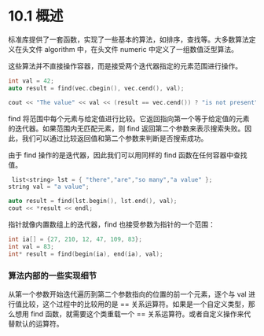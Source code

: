 # 10.1 概述

标准库提供了一套函数，实现了一些基本的算法，如排序，查找等。大多数算法定义在头文件 algorithm 中，在头文件 numeric 中定义了一组数值泛型算法。

这些算法并不直接操作容器，而是接受两个迭代器指定的元素范围进行操作。

```c++
int val = 42;
auto result = find(vec.cbegin(), vec.cend(), val);

cout << "The value" << val << (result == vec.cend()) ? "is not present":"is present" << endl;
```

find 将范围中每个元素与给定值进行比较。它返回指向第一个等于给定值的元素的迭代器。如果范围内无匹配元素，则 find 返回第二个参数来表示搜索失败。因此，我们可以通过比较返回值和第二个参数来判断是否搜索成功。

由于 find 操作的是迭代器，因此我们可以用同样的 find 函数在任何容器中查找值。

```c++
 list<string> lst = { "there","are","so many","a value" };
string val = "a value";

auto result = find(lst.begin(), lst.end(), val);
cout << *result << endl;
```

指针就像内置数组上的迭代器，find 也接受参数为指针的一个范围：

```c++
int ia[] = {27, 210, 12, 47, 109, 83};
int val = 83;
int* result = find(begin(ia), end(ia), val);
```

### 算法内部的一些实现细节

从第一个参数开始迭代遍历到第二个参数指向的位置的前一个元素，逐个与 val 进行值比较，这个过程中的比较用的是 == 关系运算符。如果是一个自定义类型，那么想用 find 函数，就需要这个类重载一个 == 关系运算符。或者自定义操作来代替默认的运算符。



